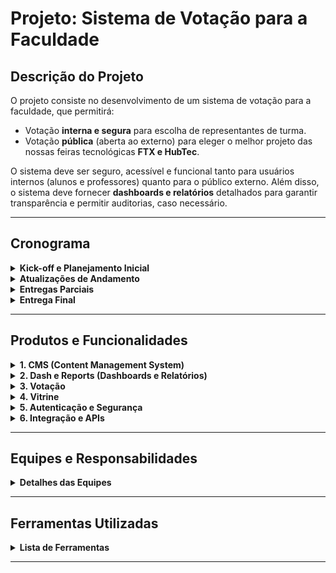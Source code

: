 # Projeto: Sistema de Votação para a Faculdade

## Descrição do Projeto
O projeto consiste no desenvolvimento de um sistema de votação para a faculdade, que permitirá:
- Votação **interna e segura** para escolha de representantes de turma.
- Votação **pública** (aberta ao externo) para eleger o melhor projeto das nossas feiras tecnológicas **FTX e HubTec**.

O sistema deve ser seguro, acessível e funcional tanto para usuários internos (alunos e professores) quanto para o público externo. Além disso, o sistema deve fornecer **dashboards e relatórios** detalhados para garantir transparência e permitir auditorias, caso necessário.

---

## Cronograma

<details>
<summary><strong>Kick-off e Planejamento Inicial</strong></summary>

- **Data:** 17 de fevereiro (segunda-feira).
- **Objetivo:** Apresentar o projeto, alinhar expectativas, definir papéis e priorizar as user stories.
</details>

<details>
<summary><strong>Atualizações de Andamento</strong></summary>

As atualizações ocorrerão nas seguintes sextas-feiras:

| **Status**  | **Data**       | **Entregas**   | **Foco da Atualização**                                                         |
|-------------|----------------| ---------------|---------------------------------------------------------------------------------|
|     ✅      | **25/fev**     |        -       | Início do Projeto.                                                              |
|     ✅      | **28/fev**     | Entrega 1      | Definição final da user stories.                                                |
|     ⚙️      | **07/mar**     | Entrega 2      | Definição final das equipes e definição das stacks do projeto.                  |
|     ⚙️      | **14/mar**     | Entrega 3      | Revisão do protótipo de UX e validação da autenticação segura (Back-End).       |
|     ⚙️      | **21/mar**     | Entrega 4      | Entrega parcial: sistema de autenticação funcional e telas de votação interna.  |
|     ⚙️      | **28/mar**     | Entrega 5      | Revisão da votação interna e início do desenvolvimento da votação pública.      |
|     ⚙️      | **04/abr**     | Entrega 6      | Testes de usabilidade e acessibilidade nas telas de votação.                    |
|     ⚙️      | **11/abr**     | Entrega 7      | Entrega parcial: votação pública funcional e painel de resultados em tempo real.|
|     ⚙️      | **25/abr**     | Entrega 8      | Revisão da segurança (criptografia, logs, integridade dos dados).               |
</details>

<details>
<summary><strong>Entregas Parciais</strong></summary>

- **07/mar:**  
  - Sistema de autenticação seguro (Back-End).  
  - Protótipo de telas de votação interna (UX/Front).  

- **28/mar:**  
  - Votação pública funcional (Front-End/Back-End).  
  - Painel de resultados em tempo real (Back-End/DevOps).  
</details>

<details>
<summary><strong>Entrega Final</strong></summary>

- **Data:** 5 de maio.
- **Objetivo:** Entregar o sistema completo, com todas as funcionalidades implementadas e testadas.
</details>

---

## Produtos e Funcionalidades

<details>
<summary><strong>1. CMS (Content Management System)</strong></summary>

**Descrição:**  
O CMS será o sistema de gerenciamento de conteúdo do projeto, permitindo que administradores cadastrem e gerenciem informações sobre candidatos (representantes de turma) e projetos das feiras FTX e HubTec.  

**Funcionalidades Principais:**  
- Cadastro de candidatos (representantes de turma) com fotos, descrições e informações relevantes.  
- Cadastro de projetos das feiras FTX e HubTec, incluindo título, descrição, equipe responsável e fotos.  
- Edição e exclusão de conteúdos cadastrados.  
- Interface amigável para administradores, com validação de dados e prevenção de erros.  
- Integração com o módulo de **Vitrine** para exibição dos projetos ao público.

![Organograma - Equipe CMS - 2025_1](https://github.com/user-attachments/assets/3fa4255c-fdc9-42a1-a064-e371cb7c11e8)

</details>

<details>
<summary><strong>2. Dash e Reports (Dashboards e Relatórios)</strong></summary>

**Descrição:**  
Este produto será responsável por fornecer transparência ao processo de votação, com dashboards em tempo real e relatórios detalhados para auditoria.  

**Funcionalidades Principais:**  
- Painel de resultados em tempo real, mostrando a distribuição de votos por candidato/projeto.  
- Gráficos interativos (ex.: barras, pizza) para visualização dos dados.  
- Relatórios detalhados com logs de atividades (quem votou, quando e em quem).  
- Exportação de relatórios em formatos como PDF e CSV.  
- Filtros para visualização de dados por período, turma ou feira (FTX/HubTec).  
</details>

<details>
<summary><strong>3. Votação</strong></summary>

**Descrição:**  
O núcleo do sistema, onde os usuários (alunos, professores e público externo) poderão votar de forma segura e anônima.  

**Funcionalidades Principais:**  
- Votação interna para escolha de representantes de turma, com autenticação segura.  
- Votação pública para eleger o melhor projeto das feiras FTX e HubTec, sem necessidade de login.  
- Interface simples e intuitiva, com confirmação visual do voto registrado.  
- Garantia de anonimato e integridade dos votos.  
- Limitação de um voto por usuário/dispositivo (controle por IP ou autenticação).  
</details>

<details>
<summary><strong>4. Vitrine</strong></summary>

**Descrição:**  
A vitrine será a interface pública do sistema, onde os projetos das feiras FTX e HubTec serão exibidos para o público votante.  

**Funcionalidades Principais:**  
- Exibição dos projetos cadastrados no CMS, com fotos, descrições e detalhes.  
- Filtros para busca de projetos por categoria, turma ou feira (FTX/HubTec).  
- Design responsivo, funcionando bem em dispositivos móveis e desktop.  
- Integração com o módulo de **Votação** para permitir que os usuários votem diretamente na vitrine.  
- Links para compartilhamento nas redes sociais, aumentando a visibilidade dos projetos.  
</details>

<details>
<summary><strong>5. Autenticação e Segurança</strong></summary>

**Descrição:**  
Este produto garantirá a segurança do sistema, protegendo dados sensíveis e garantindo que apenas usuários autorizados possam acessar funcionalidades específicas.  

**Funcionalidades Principais:**  
- Sistema de autenticação seguro, com login e senha (e opção de autenticação de dois fatores).  
- Criptografia de votos e dados sensíveis durante a transmissão e armazenamento.  
- Geração de logs de atividades para auditoria (ex.: tentativas de acesso, votos registrados).  
- Prevenção contra ataques comuns, como SQL injection e DDoS.  
- Validação de IP para limitar votos públicos a um por dispositivo.  
</details>

<details>
<summary><strong>6. Integração e APIs</strong></summary>

**Descrição:**  
Este produto cuidará da integração entre os diferentes módulos do sistema e com serviços externos, garantindo que tudo funcione de forma coesa e eficiente.  

**Funcionalidades Principais:**  
- Desenvolvimento de APIs para comunicação entre front-end e back-end.  
- Integração com serviços de autenticação externos (ex.: Google, Facebook).  
- Webhooks para notificações em tempo real (ex.: alertas de novos votos).  
- Documentação clara das APIs para facilitar a manutenção e futuras integrações.  
</details>

---

## Equipes e Responsabilidades

<details>
<summary><strong>Detalhes das Equipes</strong></summary>

- **UX:** Prototipagem e design das interfaces.  
- **Front-End:** Desenvolvimento das telas de votação e painel de resultados.  
- **Back-End:** Lógica do sistema, autenticação e segurança.  
- **DevOps:** Configuração de servidores, monitoramento e CI/CD.  
- **Analytics:** Desenvolvimento de dashboards e relatórios (integração com Back-End).  
</details>

---

## Ferramentas Utilizadas

<details>
<summary><strong>Lista de Ferramentas</strong></summary>

- **Gestão de Projeto:** GitHub (Projects).  
- **Desenvolvimento:** GitHub (versionamento), Docker (conteinerização).  
- **Testes:** Ferramentas de teste de usabilidade e segurança.  
</details>

---
